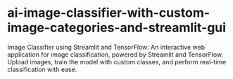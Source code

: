 # ai-image-classifier-with-custom-image-categories-and-streamlit-gui
Image Classifier using Streamlit and TensorFlow: An interactive web application for image classification, powered by Streamlit and TensorFlow. Upload images, train the model with custom classes, and perform real-time classification with ease.
